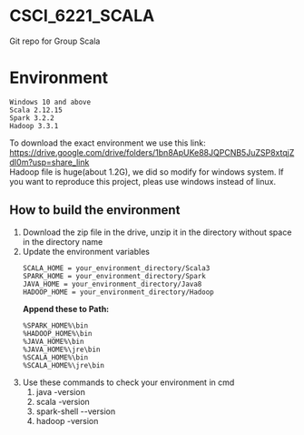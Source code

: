 # CSCI_6221_SCALA
Git repo for Group Scala  
# Environment      
    Windows 10 and above
    Scala 2.12.15  
    Spark 3.2.2  
    Hadoop 3.3.1  
To download the exact environment we use this link:  
https://drive.google.com/drive/folders/1bn8ApUKe88JQPCNB5JuZSP8xtqjZdI0m?usp=share_link  
Hadoop file is huge(about 1.2G), we did so modify for windows system. If you want to reproduce this project, pleas use windows instead of linux.
## How to build the environment 
1. Download the zip file in the drive, unzip it in the directory without space in the directory name
2. Update the environment variables
    ```
    SCALA_HOME = your_environment_directory/Scala3  
    SPARK_HOME = your_environment_directory/Spark  
    JAVA_HOME = your_environment_directory/Java8  
    HADOOP_HOME = your_environment_directory/Hadoop
    ```
    **Append these to Path:**   
    ```
    %SPARK_HOME%\bin
    %HADOOP_HOME%\bin
    %JAVA_HOME%\bin
    %JAVA_HOME%\jre\bin
    %SCALA_HOME%\bin
    %SCALA_HOME%\jre\bin
    ```
1. Use these commands to check your environment in cmd  
    1. java -version  
    2. scala -version  
    3. spark-shell --version 
    4. hadoop -version
    

